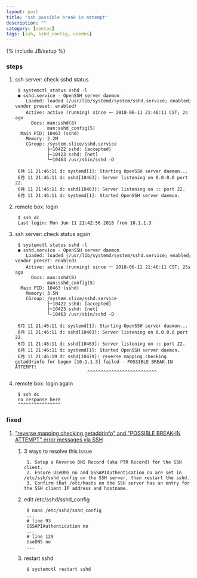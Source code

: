 ```yaml
---
layout: post
title: "ssh possible break in attempt"
description: ""
category: [centos]
tags: [ssh, sshd_config, usedns]
---
```

{% include JB/setup %}


### steps

1. ssh server: check sshd status

        $ systemctl status sshd -l
        ● sshd.service - OpenSSH server daemon
           Loaded: loaded (/usr/lib/systemd/system/sshd.service; enabled; vendor preset: enabled)
           Active: active (running) since 一 2018-06-11 21:46:11 CST; 2s ago
             Docs: man:sshd(8)
                   man:sshd_config(5)
         Main PID: 10463 (sshd)
           Memory: 2.2M
           CGroup: /system.slice/sshd.service
                   ├─10422 sshd: [accepted]
                   ├─10423 sshd: [net]
                   └─10463 /usr/sbin/sshd -D

        6月 11 21:46:11 dc systemd[1]: Starting OpenSSH server daemon...
        6月 11 21:46:11 dc sshd[10463]: Server listening on 0.0.0.0 port 22.
        6月 11 21:46:11 dc sshd[10463]: Server listening on :: port 22.
        6月 11 21:46:11 dc systemd[1]: Started OpenSSH server daemon.

1. remote box: login

        $ ssh dc
        Last login: Mon Jun 11 21:42:56 2018 from 10.1.1.3

1. ssh server: check status again

        $ systemctl status sshd -l
        ● sshd.service - OpenSSH server daemon
           Loaded: loaded (/usr/lib/systemd/system/sshd.service; enabled; vendor preset: enabled)
           Active: active (running) since 一 2018-06-11 21:46:11 CST; 25s ago
             Docs: man:sshd(8)
                   man:sshd_config(5)
         Main PID: 10463 (sshd)
           Memory: 3.5M
           CGroup: /system.slice/sshd.service
                   ├─10422 sshd: [accepted]
                   ├─10423 sshd: [net]
                   └─10463 /usr/sbin/sshd -D

        6月 11 21:46:11 dc systemd[1]: Starting OpenSSH server daemon...
        6月 11 21:46:11 dc sshd[10463]: Server listening on 0.0.0.0 port 22.
        6月 11 21:46:11 dc sshd[10463]: Server listening on :: port 22.
        6月 11 21:46:11 dc systemd[1]: Started OpenSSH server daemon.
        6月 11 21:46:19 dc sshd[10479]: reverse mapping checking getaddrinfo for bogon [10.1.1.3] failed - POSSIBLE BREAK-IN ATTEMPT!
                                  ^^^^^^^^^^^^^^^^^^^^^^^^^^

1. remote box: login again

        $ ssh dc
        no response here
        ^^^^^^^^^^^^^^^^

### fixed

1. ["reverse mapping checking getaddrinfo" and "POSSIBLE BREAK-IN ATTEMPT" error messages via SSH](https://access.redhat.com/solutions/83933)

    1. 3 ways to resolve this issue

            1. Setup a Reverse DNS Record (aka PTR Record) for the SSH client.
            2. Ensure UseDNS no and GSSAPIAuthentication no are set in /etc/ssh/sshd_config on the SSH server, then restart the sshd.
            3. Confirm that /etc/hosts on the SSH server has an entry for the SSH client IP address and hostname.

    1. edit /etc/sshd/sshd_config

            $ nano /etc/sshd/sshd_config
            ...
            # line 93
            GSSAPIAuthentication no
            ...
            # line 129
            UseDNS no
            ...

    1. restart sshd

            $ systemctl restart sshd
